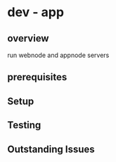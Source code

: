 # dev - app



## overview

run webnode and appnode servers

## prerequisites


## Setup



## Testing



## Outstanding Issues


